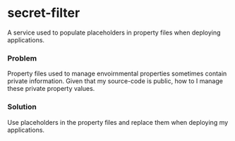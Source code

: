 # secret-filter

A service used to populate placeholders in property files when deploying applications.

### Problem
Property files used to manage envoirnmental properties sometimes contain private information. Given that my source-code is public, how to I manage these private property values.

### Solution
Use placeholders in the property files and replace them when deploying my applications.
